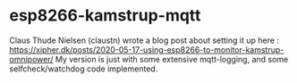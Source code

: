 # esp8266-kamstrup-mqtt



Claus Thude Nielsen (claustn) wrote a blog post about setting it up here : https://xipher.dk/posts/2020-05-17-using-esp8266-to-monitor-kamstrup-omnipower/
My version is just with some extensive mqtt-logging, and some selfcheck/watchdog code implemented.
